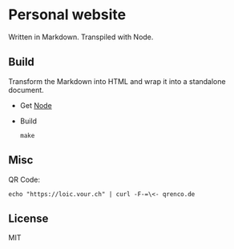 # Personal website

Written in Markdown. Transpiled with Node.

## Build

Transform the Markdown into HTML and wrap it into a standalone document.

* Get [Node](https://nodejs.org/)

* Build
    ```shell
    make
    ```

## Misc

QR Code:

```shell
echo "https://loic.vour.ch" | curl -F-=\<- qrenco.de
```

## License

MIT
